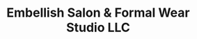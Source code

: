 ---
title: "Embellish Salon & Formal Wear Studio LLC"
url: /lock-haven/embellish-salon-and-formal-wear-studio-llc/
shop: beauty
---